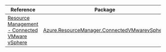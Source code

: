 | Reference | Package | Source |
|---|---|---|
|[Resource Management - Connected VMware vSphere](resourcemanager.connectedvmwarevsphere-readme.md)|[Azure.ResourceManager.ConnectedVMwarevSphere](https://www.nuget.org/packages/Azure.ResourceManager.ConnectedVMwarevSphere)|[GitHub](https://github.com/Azure/azure-sdk-for-net/blob/main/sdk/connectedvmwarevsphere/Azure.ResourceManager.ConnectedVMwarevSphere)|
